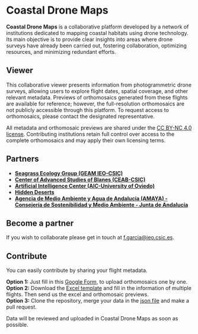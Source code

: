 # Coastal Drone Maps

**Coastal Drone Maps** is a collaborative platform developed by a network of institutions dedicated to mapping coastal habitats using drone technology. Its main objective is to provide clear insights into areas where drone surveys have already been carried out, fostering collaboration, optimizing resources, and minimizing redundant efforts.

## Viewer
This collaborative viewer presents information from photogrammetric drone surveys, allowing users to explore flight dates, spatial coverage, and other relevant metadata. Previews of orthomosaics generated from these flights are available for reference; however, the full-resolution orthomosaics are not publicly accessible through this platform. To request access to orthomosaics, please contact the designated representative.

All metadata and orthomosaic previews are shared under the [CC BY-NC 4.0 license](https://creativecommons.org/licenses/by-nc/4.0/deed.en). Contributing institutions retain full control over access to the complete orthomosaics and may apply their own licensing terms.


## Partners
- **[Seagrass Ecology Group (GEAM IEO-CSIC)](https://www.ieo.es/es/)**
- **[Center of Advanced Studies of Blanes (CEAB-CSIC)](https://www.ceab.csic.es)**
- **[Artificial Intelligence Center (AIC-University of Oviedo)](https://www.aic.uniovi.es)**
- **[Hidden Deserts](https://hiddendeserts.com)**
- **[Agencia de Medio Ambiente y Agua de Andalucía (AMAYA) - Consejería de Sostenibilidad y Medio Ambiente - Junta de Andalucía](https://www.juntadeandalucia.es/organismos/amaya.html)**

## Become a partner

If you wish to collaborate please get in touch at f.garcia@ieo.csic.es.


## Contribute
You can easily contribute by sharing your flight metadata.  
  
**Option 1:** Just fill in this [Google Form](https://forms.gle/9hEs8SX1BNjMHcET8), to upload orthomosaics one by one.   
**Option 2:** Download the [Excel template](https://github.com/coastal-AI/CoastalDroneMaps/blob/main/docs/data/CoastalDroneMaps.xlsx) and fill in the information of multiple flights. Then send us the excel and orthomosaic previews.  
**Option 3:** Clone the repository, merge your data in the [json file](https://github.com/coastal-AI/CoastalDroneMaps/blob/main/docs/data/coastalDroneMaps.js) and make a pull request.  
  
Data will be reviewed and uploaded in Coastal Drone Maps as soon as possible.

